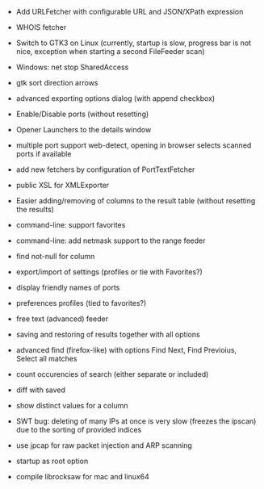 * Add URLFetcher with configurable URL and JSON/XPath expression
* WHOIS fetcher

* Switch to GTK3 on Linux (currently, startup is slow, progress bar is not nice, exception when starting a second FileFeeder scan)
* Windows: net stop SharedAccess
* gtk sort direction arrows
* advanced exporting options dialog (with append checkbox)
* Enable/Disable ports (without resetting)
* Opener Launchers to the details window
* multiple port support web-detect, opening in browser selects scanned ports if available
* add new fetchers by configuration of PortTextFetcher
* public XSL for XMLExporter
* Easier adding/removing of columns to the result table (without resetting the results)
* command-line: support favorites
* command-line: add netmask support to the range feeder 
* find not-null for column
* export/import of settings (profiles or tie with Favorites?)
* display friendly names of ports
* preferences profiles (tied to favorites?)
* free text (advanced) feeder
* saving and restoring of results together with all options
* advanced find (firefox-like) with options Find Next, Find Previoius, Select all matches
* count occurencies of search (either separate or included)
* diff with saved
* show distinct values for a column
* SWT bug: deleting of many IPs at once is very slow (freezes the ipscan) due to the sorting of provided indices

* use jpcap for raw packet injection and ARP scanning
* startup as root option
* compile librocksaw for mac and linux64
